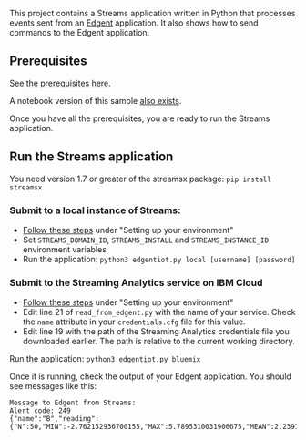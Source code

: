 This project contains a Streams application written in Python that processes events sent from an [Edgent](https://edgent.apache.org) application. It also shows how to send commands to the Edgent application.
## Prerequisites
See [the prerequisites here](https://github.com/IBMStreams/samples/tree/master/IoT/ReadEdgentEvents).

A notebook version of this sample [also exists](https://github.com/IBMStreams/samples/tree/master/IoT/ReadEdgentEvents/python/notebook).

Once you have all the prerequisites, you are ready to run the Streams application.


## Run the Streams application
You need version 1.7 or greater of the streamsx package:
`pip install streamsx`


### Submit to a local instance of Streams:
- [Follow these steps](http://ibmstreams.github.io/streamsx.documentation/docs/python/1.6/python-appapi-devguide-3/#31-setting-up-your-environment)  under "Setting up your environment"
- Set `STREAMS_DOMAIN_ID`, `STREAMS_INSTALL` and `STREAMS_INSTANCE_ID` environment variables
- Run the application:
`python3 edgentiot.py local [username] [password]`

### Submit to the Streaming Analytics service on IBM Cloud
- [Follow these steps](http://ibmstreams.github.io/streamsx.documentation/docs/python/1.6/python-appapi-devguide-2a/#21-setting-up-your-python-environment) under "Setting up your environment"
- Edit line 21 of  `read_from_edgent.py` with the name of your service. Check the `name`  attribute in your `credentials.cfg` file for this value.
- Edit line 19 with the path of the Streaming Analytics credentials file you downloaded earlier.  The path is relative to the current working directory.

Run the application:
`python3 edgentiot.py bluemix`

Once it is running, check the output of your Edgent application. You should see messages like this:

```
Message to Edgent from Streams:
Alert code: 249
{"name":"B","reading":{"N":50,"MIN":-2.762152936700155,"MAX":5.7895310031906675,"MEAN":2.239131357345944,"STDDEV":2.199931362960884}}
```
